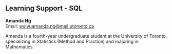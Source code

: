 ## Learning Support - SQL

**Amanda Ng**  
Email: waiyuamanda.ng@mail.utoronto.ca  

Amanda is a fourth-year undergraduate student at the University of Toronto, specializing in Statistics (Method and Practice) and majoring in Mathematics. 

